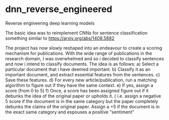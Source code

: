 # dnn_reverse_engineered
Reverse engineering deep learning models

The basic idea was to reimplement CNNs for sentence classification something similar to https://arxiv.org/abs/1408.5882

The project has now slowly reshaped into an endeavour to create a scoring mechanism for publications.
With the wide range of publications in the research domain, I was overwhelmed and so i decided to classify sentences and 
now i intend to classify documents. The idea is as follows:
a) Select a particular document that i have deemed important.
b) Classify it as an important document, and extract essential features from the sentences.
c) Save these features.
d) For every new article/publication, run a matching algorithm to figure out if they have the same context.
e) If yes, assign a score (from 0 to 5)
f) Once, a score has been assigned figure out if it debunks the idea of the original paper or upholds it.
( i.e. assign a negative 5 score if the document is in the same category but the paper completely debunks the claims of the
original paper. Assign a +5 if the document is in the exact same category and espouses a positive "sentiment"
